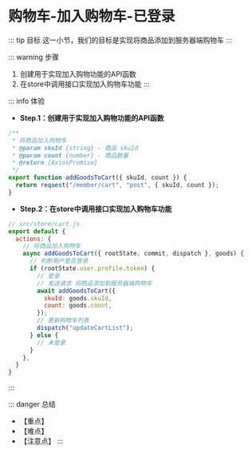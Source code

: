 # 购物车-加入购物车-已登录

::: tip 目标
这一小节，我们的目标是实现将商品添加到服务器端购物车
:::

::: warning 步骤

1. 创建用于实现加入购物功能的API函数
2. 在store中调用接口实现加入购物车功能
:::

::: info 体验

* **Step.1：创建用于实现加入购物功能的API函数**

```js
/**
 * 将商品加入购物车
 * @param skuId {string} - 商品 skuId
 * @param count {number} - 商品数量
 * @return {AxiosPromise}
 */
export function addGoodsToCart({ skuId, count }) {
  return request("/member/cart", "post", { skuId, count });
}
```

* **Step.2：在store中调用接口实现加入购物车功能**

```js
// src/store/cart.js
export default {
  actions: {
    // 将商品加入购物车
    async addGoodsToCart({ rootState, commit, dispatch }, goods) {
      // 判断用户是否登录
      if (rootState.user.profile.token) {
        // 登录
        // 发送请求 将商品添加到服务器端购物车
        await addGoodsToCart({
          skuId: goods.skuId,
          count: goods.count,
        });
        // 更新购物车列表
        dispatch("updateCartList");
      } else {
        // 未登录
      }
    },
  }
}
```

:::

::: danger 总结

* 【重点】
* 【难点】
* 【注意点】
:::
